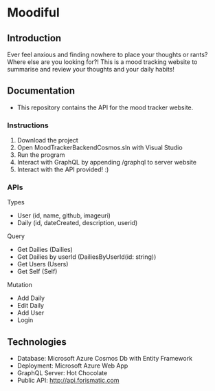 # Moodiful
## Introduction
Ever feel anxious and finding nowhere to place your thoughts or rants?
Where else are you looking for?!
This is a mood tracking website to summarise and review your thoughts and your daily habits!

## Documentation
- This repository contains the API for the mood tracker website. 

### Instructions
1. Download the project
2. Open MoodTrackerBackendCosmos.sln with Visual Studio
3. Run the program
4. Interact with GraphQL by appending /graphql to server website
5. Interact with the API provided! :)

### APIs
Types
- User (id, name, github, imageuri)
- Daily (id, dateCreated, description, userid)

Query
- Get Dailies (Dailies)
- Get Dailies by userId (DailiesByUserId(id: string))
- Get Users (Users)
- Get Self (Self)

Mutation
- Add Daily
- Edit Daily
- Add User
- Login

## Technologies
- Database: Microsoft Azure Cosmos Db with Entity Framework
- Deployment: Microsoft Azure Web App
- GraphQL Server: Hot Chocolate
- Public API: http://api.forismatic.com

